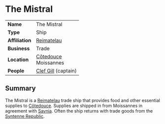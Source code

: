 # The Mistral

|||
| --- | --- |
| **Name** | The Mistral |
| **Type** | Ship |
| **Affiliation** | [Reimatelau](../../civilisations/nilsavnic-alliance/states/reimatelau.md) |
| **Business** | Trade |
| **Location** | [Côtedouce](../towns/cotedouce.md)<br>Moissannes |
| **People** | [Clef Gill](../../characters/clef-gill.md) (captain) |

## Summary

The Mistral is a [Reimatelau](../../civilisations/nilsavnic-alliance/states/reimatelau.md) trade ship that provides food and other essential supplies to [Côtedouce](../towns/cotedouce.md). Supplies are shipped in from Moissannes in agreement with [Savnia](../../civilisations/nilsavnic-alliance/states/savnia.md). Often the ship returns with trade goods from the [Syntenne Republic](../../civilisations/syntenne-republic/syntenne-republic.md).
